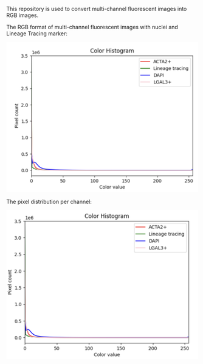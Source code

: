 This repository is used to convert multi-channel fluorescent images into RGB images.

The RGB format of multi-channel fluorescent images with nuclei and Lineage Tracing marker:

![](image.png)


The pixel distribution per channel:

![](histogram.png)

